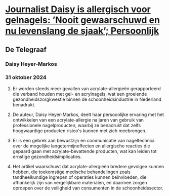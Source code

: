 # [Journalist Daisy is allergisch voor gelnagels: ’Nooit gewaarschuwd en nu levenslang de sjaak’; Persoonlijk](https://advance.lexis.com/api/document?collection=news&id=urn:contentItem:6D9N-H151-F16W-M215-00000-00&context=1519360)
## De Telegraaf
### Daisy Heyer-Markos
### 31 oktober 2024

1. Er worden steeds meer gevallen van acrylate-allergieën gerapporteerd die verband houden met gel- en acrylnagels, wat een groeiende gezondheidszorgkwestie binnen de schoonheidsindustrie in Nederland benadrukt.

2. De auteur, Daisy Heyer-Markos, deelt haar persoonlijke ervaring met het ontwikkelen van een acrylate-allergie na jaren van gebruik van professionele nagelproducten, waarbij ze benadrukt dat zelfs hoogwaardige producten risico's kunnen met zich meebrengen.

3. Er is een gebrek aan bewustzijn en communicatie van nageltechnici over de mogelijke langetermijneffecten en allergische reacties die gepaard gaan met acrylate-bevattende producten, wat kan leiden tot ernstige gezondheidsimplicaties.

4. Het artikel waarschuwt dat acrylate-allergieën bredere gevolgen kunnen hebben, die toekomstige medische behandelingen zoals tandheelkundige ingrepen of operaties kunnen beïnvloeden, die afhankelijk zijn van vergelijkbare materialen, en daarmee zorgen oproepen over de veiligheid van consumenten in de schoonheidssector.